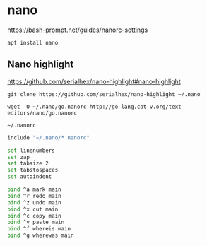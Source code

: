 # nano

https://bash-prompt.net/guides/nanorc-settings

```shell
apt install nano
```

## Nano highlight

https://github.com/serialhex/nano-highlight#nano-highlight

```shell
git clone https://github.com/serialhex/nano-highlight ~/.nano
```

```shell
wget -O ~/.nano/go.nanorc http://go-lang.cat-v.org/text-editors/nano/go.nanorc
```

`~/.nanorc`
```bash
include "~/.nano/*.nanorc"

set linenumbers
set zap
set tabsize 2
set tabstospaces
set autoindent

bind ^a mark main
bind ^r redo main
bind ^z undo main
bind ^x cut main
bind ^c copy main
bind ^v paste main
bind ^f whereis main
bind ^g wherewas main
```
